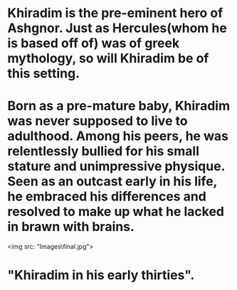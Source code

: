 # Khiradim is the pre-eminent hero of Ashgnor. Just as Hercules(whom he is based off of) was of greek mythology, so will Khiradim be of this setting. 

# Born as a pre-mature baby, Khiradim was never supposed to live to adulthood. Among his peers, he was relentlessly bullied for his small stature and unimpressive physique. Seen as an outcast early in his life, he embraced his differences and resolved to make up what he lacked in brawn with brains.

<img src: "Images\final.jpg"> 

# "Khiradim in his early thirties".
